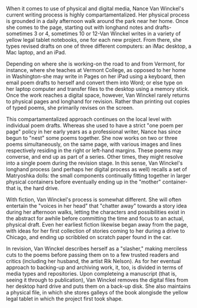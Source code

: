 When it comes to use of physical and digital media, Nance Van Winckel's current writing process is highly compartamentalized. Her physical process is grounded in a daily afternoon walk around the park near her home. Once she comes to the page, starting out with longhand notes and drafts-sometimes 3 or 4, sometimes 10 or 12-Van Winckel writes in a variety of yellow legal tablet notebooks, one for each new project. From there, she types revised drafts on one of three different computers: an iMac desktop, a Mac laptop, and an iPad. 

Depending on where she is working-on the road to and from Vermont, for instance, where she teaches at Vermont College, as opposed to her home in Washington-she may write in Pages on her iPad using a keyboard, then email poem drafts to herself and convert them into Word; or else type on her laptop computer and transfer files to the desktop using a memory stick. Once the work reaches a digital space, however, Van Winckel rarely returns to physical pages and longhand for revision. Rather than printing out copies of typed poems, she primarily revises on the screen. 

This compartamentalized approach continues on the local level with individual poem drafts. Whereas she used to have a strict "one poem per page" policy in her early years as a professional writer, Nance has since begun to "nest" some poems together. She now works on two or three poems simultaneously, on the same page, with various images and lines respectively residing in the right or left-hand margins. These poems may converse, and end up as part of a series. Other times, they might resolve into a single poem during the revision stage. In this sense, Van Winckel's longhand process (and perhaps her digital process as well) recalls a set of Matryoshka dolls: the small components continually fitting together in larger physical containers before eventually ending up in the "mother" container-that is, the hard drive.  

With fiction, Van Winckel's process is somewhat different. She will often entertain the "voices in her head" that "chatter away" towards a story idea during her afternoon walks, letting the characters and possibilities exist in the abstract for awhile before committing the time and focus to an actual, physical draft. Even her earliest fiction likewise began away from the page, with ideas for her first collection of stories coming to her during a drive to Chicago, and ending up scribbled on scratch paper found in the car. 

In revision, Van Winckel describes herself as a "slasher," making merciless cuts to the poems before passing them on to a few trusted readers and critics (including her husband, the artist Rik Nelson). As for her eventual approach to backing-up and archiving work, it, too, is divided in terms of media types and repositories. Upon completeing a manuscript (that is, seeing it through to publication), Van Winckel removes the digital files from her desktop hard drive and puts them on a back-up disk. She also maintains a physical file, in which she stores galleys of the book alongisde the yellow legal tablet in which the project first took shape. 

